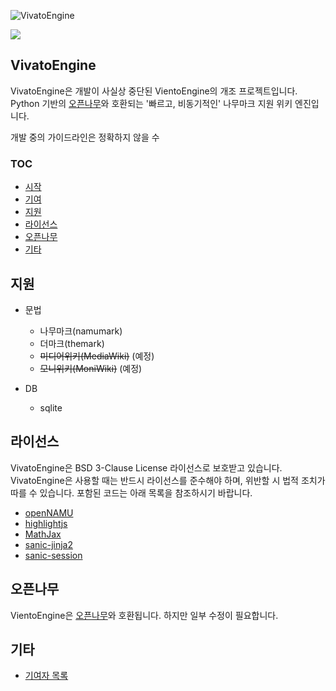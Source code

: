 ![VivatoEngine](https://user-images.githubusercontent.com/72176091/160099100-0903cdfc-6182-4d7a-800a-702f4e70039e.png)

<img src="https://img.shields.io/badge/license-BSD%203--Clause-informational"/>

## VivatoEngine
VivatoEngine은 개발이 사실상 중단된 VientoEngine의 개조 프로젝트입니다.
Python 기반의 [오픈나무](https://github.com/2du/openNAMU)와 호환되는 '빠르고, 비동기적인' 나무마크 지원 위키 엔진입니다.

개발 중의 가이드라인은 정확하지 않을 수 

### TOC
 * [시작](#시작)
 * [기여](#기여)
 * [지원](#지원)
 * [라이선스](#라이선스)
 * [오픈나무](#오픈나무)
 * [기타](#기타)

## 지원
 * 문법
     * 나무마크(namumark)
     * 더마크(themark)
     * ~~미디어위키(MediaWiki)~~ (예정)
     * ~~모니위키(MoniWiki)~~ (예정)
     
 * DB
     * sqlite

## 라이선스
VivatoEngine은 BSD 3-Clause License 라이선스로 보호받고 있습니다. VivatoEngine은 사용할 때는 반드시 라이선스를 준수해야 하며, 위반할 시 법적 조치가 따를 수 있습니다. 포함된 코드는 아래 목록을 참조하시기 바랍니다.

 * [openNAMU](https://github.com/2du/openNAMU)
 * [highlightjs](https://highlightjs.org)
 * [MathJax](https://www.mathjax.org/)
 * [sanic-jinja2](https://github.com/lixxu/sanic-jinja2)
 * [sanic-session](https://github.com/xen/sanic_session)

## 오픈나무
VientoEngine은 [오픈나무](https://github.com/2du/openNAMU)와 호환됩니다. 하지만 일부 수정이 필요합니다.


## 기타
 * [기여자 목록](https://github.com/Lwnlcks/Vivato/graphs/contributors)

